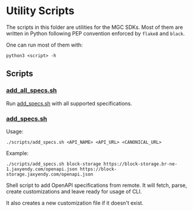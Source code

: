 # Utility Scripts

The scripts in this folder are utilities for the MGC SDKs. Most of them are written in
Python following PEP convention enforced by `flake8` and `black`.

One can run most of them with:

```shell
python3 <script> -h
```

## Scripts

### [add_all_specs.sh](./add_all_specs.sh)

Run [add_specs.sh](./add_specs.sh) with all supported specifications.

### [add_specs.sh](./add_specs.sh)

Usage:

```shell
./scripts/add_specs.sh <API_NAME> <API_URL> <CANONICAL_URL>
```

Example:

```shell
./scripts/add_specs.sh block-storage https://block-storage.br-ne-1.jaxyendy.com/openapi.json https://block-storage.jaxyendy.com/openapi.json
```

Shell script to add OpenAPI specifications from remote. It will fetch, parse, create
customizations and leave ready for usage of CLI.

It also creates a new customization file if it doesn't exist.
